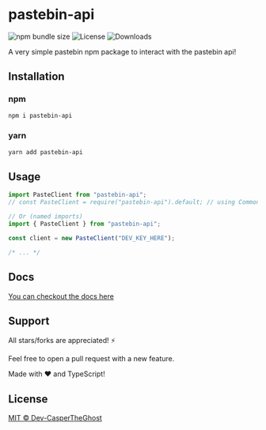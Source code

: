 # pastebin-api

![npm bundle size](https://img.shields.io/bundlephobia/minzip/pastebin-api)
![License](https://img.shields.io/github/license/dev-caspertheghost/pastebin-api)
![Downloads](https://img.shields.io/npm/dw/pastebin-api)

A very simple pastebin npm package to interact with the pastebin api!

## Installation

### npm

```bash
npm i pastebin-api
```

### yarn

```bash
yarn add pastebin-api
```

## Usage

```js
import PasteClient from "pastebin-api";
// const PasteClient = require("pastebin-api").default; // using CommonJS

// Or (named imports)
import { PasteClient } from "pastebin-api";

const client = new PasteClient("DEV_KEY_HERE");

/* ... */
```

## Docs

[You can checkout the docs here](docs/README.md)

## Support

All stars/forks are appreciated! ⚡

Feel free to open a pull request with a new feature.

Made with ❤️ and TypeScript!

## License

[MIT © Dev-CasperTheGhost](./LICENSE)

